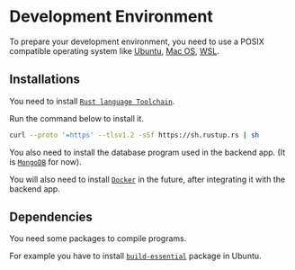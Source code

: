 # Development Environment

To prepare your development environment, you need to use a POSIX compatible operating system like [Ubuntu](https://ubuntu.com/download/desktop), [Mac OS](https://www.apple.com/tr/macos/ventura/), [WSL](https://learn.microsoft.com/en-us/windows/wsl/install).

## Installations

You need to install [`Rust language Toolchain`](https://www.rust-lang.org/tools/install).

Run the command below to install it.

```sh
curl --proto '=https' --tlsv1.2 -sSf https://sh.rustup.rs | sh
```

You also need to install the database program used in the backend app. (It is [`MongoDB`](https://www.mongodb.com/docs/manual/installation/) for now).

You will also need to install [`Docker`](https://docs.docker.com/get-docker/) in the future, after integrating it with the backend app.

## Dependencies

You need some packages to compile programs.

For example you have to install [`build-essential`](https://packages.ubuntu.com/jammy/devel/build-essential) package in Ubuntu.
